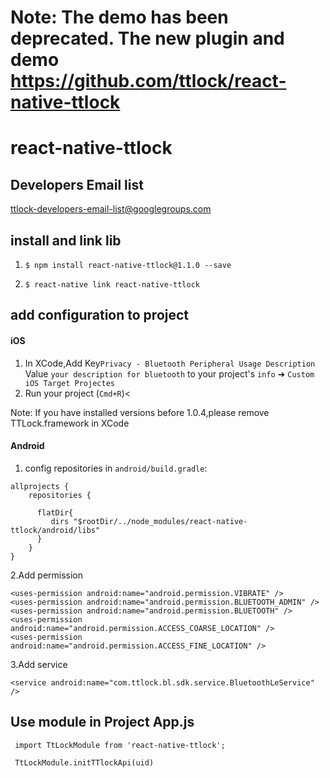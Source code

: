 # Note: The demo has been deprecated.  The new plugin and demo https://github.com/ttlock/react-native-ttlock


# react-native-ttlock 

## Developers Email list
ttlock-developers-email-list@googlegroups.com

## install and link lib

 1. `$ npm install react-native-ttlock@1.1.0 --save`

 2. `$ react-native link react-native-ttlock`

## add configuration to project


#### iOS

1. In XCode,Add Key`Privacy - Bluetooth Peripheral Usage Description` Value `your description for bluetooth` to your project's `info` ➜ `Custom iOS Target Projectes`
2. Run your project (`Cmd+R`)<

Note: If you have installed versions before 1.0.4,please remove TTLock.framework in XCode 

#### Android

1. config repositories in `android/build.gradle`:

```
allprojects {
    repositories {
    
      flatDir{
         dirs "$rootDir/../node_modules/react-native-ttlock/android/libs"
      }
    }
}
```   

2.Add permission 
  ```
  <uses-permission android:name="android.permission.VIBRATE" />
  <uses-permission android:name="android.permission.BLUETOOTH_ADMIN" />
  <uses-permission android:name="android.permission.BLUETOOTH" />
  <uses-permission android:name="android.permission.ACCESS_COARSE_LOCATION" />
  <uses-permission android:name="android.permission.ACCESS_FINE_LOCATION" />
  ```
3.Add service
  ```
  <service android:name="com.ttlock.bl.sdk.service.BluetoothLeService" />
   ```
## Use module in Project App.js
```
 import TtLockModule from 'react-native-ttlock';

 TtLockModule.initTTlockApi(uid)
```


